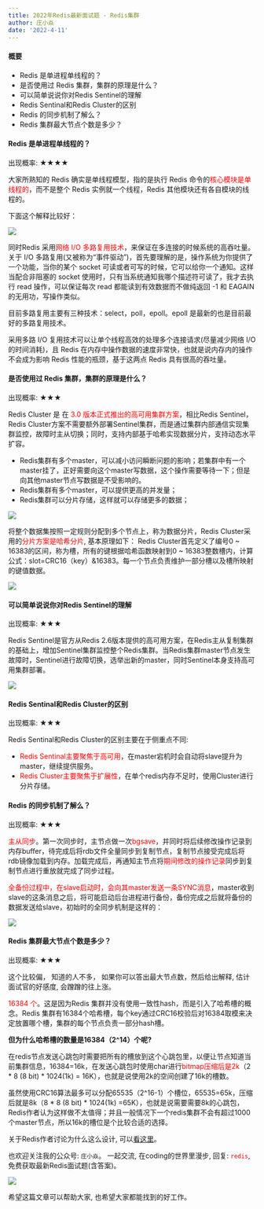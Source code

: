 ```yaml
---
title: 2022年Redis最新面试题 - Redis集群
author: 庄小焱
date: '2022-4-11'
---
```



#### 概要

- Redis 是单进程单线程的？
- 是否使用过 Redis 集群，集群的原理是什么？
- 可以简单说说你对Redis Sentinel的理解
- Redis Sentinal和Redis Cluster的区别
- Redis 的同步机制了解么？
- Redis 集群最大节点个数是多少？


#### Redis 是单进程单线程的？

出现概率: ★★★★

大家所熟知的 Redis 确实是单线程模型，指的是执行 Redis 命令的<font color=#FF000 >核心模块是单线程的</font>，而不是整个 Redis 实例就一个线程，Redis 其他模块还有各自模块的线程的。

下面这个解释比较好：

![](https://images.xiaozhuanlan.com/uploads/photo/2022/8b5326a5-2082-4b6e-ac52-102c96cf18e1.png)

同时Redis 采用<font color=#FF000 >网络 I/O 多路复用技术</font>，来保证在多连接的时候系统的高吞吐量。关于 I/O 多路复用(又被称为“事件驱动”)，首先要理解的是，操作系统为你提供了一个功能，当你的某个 socket 可读或者可写的时候，它可以给你一个通知。这样当配合非阻塞的 socket 使用时，只有当系统通知我哪个描述符可读了，我才去执行 read 操作，可以保证每次 read 都能读到有效数据而不做纯返回 -1 和 EAGAIN 的无用功，写操作类似。

目前多路复用主要有三种技术：select，poll，epoll。epoll 是最新的也是目前最好的多路复用技术。

采用多路 I/O 复用技术可以让单个线程高效的处理多个连接请求(尽量减少网络 I/O 的时间消耗)，且 Redis 在内存中操作数据的速度非常快，也就是说内存内的操作不会成为影响 Redis 性能的瓶颈，基于这两点 Redis 具有很高的吞吐量。


#### 是否使用过 Redis 集群，集群的原理是什么？

出现概率: ★★★


Redis Cluster 是 在 <font color=#FF000 >3.0 版本正式推出的高可用集群方案</font>，相比Redis Sentinel，Redis Cluster方案不需要额外部署Sentinel集群，而是通过集群内部通信实现集群监控，故障时主从切换；同时，支持内部基于哈希实现数据分片，支持动态水平扩容。

- Redis集群有多个master，可以减小访问瞬断问题的影响；若集群中有一个master挂了，正好需要向这个master写数据，这个操作需要等待一下；但是向其他master节点写数据是不受影响的。
- Redis集群有多个master，可以提供更高的并发量；
- Redis集群可以分片存储，这样就可以存储更多的数据；

![](https://images.xiaozhuanlan.com/uploads/photo/2022/931716e2-c836-4794-ba94-b5f4581101ce.png)

将整个数据集按照一定规则分配到多个节点上，称为数据分片，Redis Cluster采用的<font color=#FF000 >分片方案是哈希分片</font>, 基本原理如下： Redis Cluster首先定义了编号0 ~ 16383的区间，称为槽，所有的键根据哈希函数映射到0 ~ 16383整数槽内，计算公式：slot=CRC16（key）&16383。每一个节点负责维护一部分槽以及槽所映射的键值数据。

![](https://images.xiaozhuanlan.com/uploads/photo/2022/e0ad2ef5-abb1-4552-b5f1-ce24ecfc29d3.png)




#### 可以简单说说你对Redis Sentinel的理解

出现概率: ★★★

Redis Sentinel是官方从Redis 2.6版本提供的高可用方案，在Redis主从复制集群的基础上，增加Sentinel集群监控整个Redis集群。当Redis集群master节点发生故障时，Sentinel进行故障切换，选举出新的master，同时Sentinel本身支持高可用集群部署。

![](https://images.xiaozhuanlan.com/uploads/photo/2022/5fe058e5-245a-45cc-bbd4-ad4bfb1e0e52.png)

#### Redis Sentinal和Redis Cluster的区别

出现概率: ★★★

Redis Sentinal和Redis Cluster的区别主要在于侧重点不同:

- <font color=#FF000 >Redis Sentinal主要聚焦于高可用</font>，在master宕机时会自动将slave提升为master，继续提供服务。
- <font color=#FF000 >Redis Cluster主要聚焦于扩展性</font>，在单个redis内存不足时，使用Cluster进行分片存储。


#### Redis 的同步机制了解么？

出现概率: ★★★

<font color=#FF000 >主从同步</font>。第一次同步时，主节点做一次<font color=#FF000 >bgsave</font>，并同时将后续修改操作记录到内存buffer，待完成后将rdb文件全量同步到复制节点，复制节点接受完成后将rdb镜像加载到内存。加载完成后，再通知主节点将<font color=#FF000 >期间修改的操作记录</font>同步到复制节点进行重放就完成了同步过程。

<font color=#FF000 >全备份过程中，在slave启动时，会向其master发送一条SYNC消息</font>，master收到slave的这条消息之后，将可能启动后台进程进行备份，备份完成之后就将备份的数据发送给slave，初始时的全同步机制是这样的：

![](https://images.xiaozhuanlan.com/uploads/photo/2022/41856c14-f8ee-426b-99d8-f77ef21eb326.png)

#### Redis 集群最大节点个数是多少？

出现概率: ★★★

这个比较偏， 知道的人不多， 如果你可以答出最大节点数，然后给出解释, 估计面试官的好感度, 会蹭蹭的往上涨。

<font color=#FF000 >16384 个</font>。这是因为Redis 集群并没有使用一致性hash，而是引入了哈希槽的概念。Redis 集群有16384个哈希槽，每个key通过CRC16校验后对16384取模来决定放置哪个槽，集群的每个节点负责一部分hash槽。

**但为什么哈希槽的数量是16384（2^14）个呢?**

在redis节点发送心跳包时需要把所有的槽放到这个心跳包里，以便让节点知道当前集群信息，16384=16k，在发送心跳包时使用char进行<font color=#FF000 >bitmap压缩后是2k</font>（2 * 8 (8 bit) * 1024(1k) = 16K），也就是说使用2k的空间创建了16k的槽数。

虽然使用CRC16算法最多可以分配65535（2^16-1）个槽位，65535=65k，压缩后就是8k（8 * 8 (8 bit) * 1024(1k) =65K），也就是说需要需要8k的心跳包，Redis作者认为这样做不太值得；并且一般情况下一个redis集群不会有超过1000个master节点，所以16k的槽位是个比较合适的选择。

关于Redis作者讨论为什么这么设计, 可以[看这里](https://mp.weixin.qq.com/s?__biz=MzIyMjIxMjM3MQ==&mid=2247484112&idx=1&sn=8b1088ac8596fedca19afe9b66093fdc&chksm=e831baacdf4633baf1b286887fa1bdec232300ea733ee6c198815d5ae354941379aa3d04cc7d#rd)。

也欢迎关注我的公众号: `庄小焱`。 一起交流, 在coding的世界里漫步, 回复: <font color=#FF000 >`redis`</font>, 免费获取最新Redis面试题(含答案)。

![](https://images.xiaozhuanlan.com/uploads/photo/2022/5cb0c91e-fd83-4a04-8df6-65fb602b3834.png)

希望这篇文章可以帮助大家, 也希望大家都能找到的好工作。